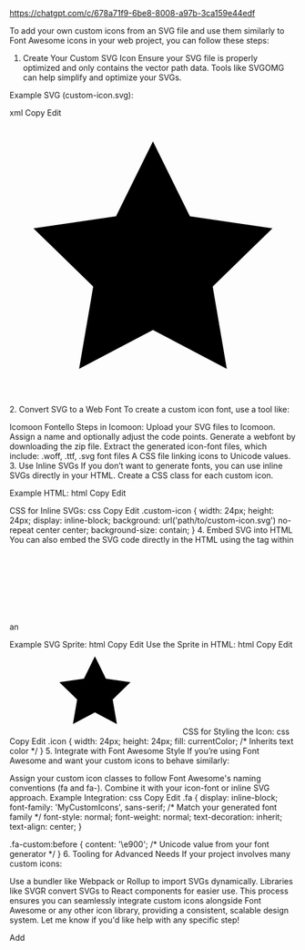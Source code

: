 https://chatgpt.com/c/678a71f9-6be8-8008-a97b-3ca159e44edf

To add your own custom icons from an SVG file and use them similarly to Font Awesome icons in your web project, you can follow these steps:

1. Create Your Custom SVG Icon
Ensure your SVG file is properly optimized and only contains the vector path data. Tools like SVGOMG can help simplify and optimize your SVGs.

Example SVG (custom-icon.svg):

xml
Copy
Edit
<svg xmlns="http://www.w3.org/2000/svg" viewBox="0 0 24 24">
    <path d="M12 2L15.09 8.26L22 9.27L17 14.14L18.18 21.02L12 17.77L5.82 21.02L7 14.14L2 9.27L8.91 8.26L12 2Z" />
</svg>
2. Convert SVG to a Web Font
To create a custom icon font, use a tool like:

Icomoon
Fontello
Steps in Icomoon:
Upload your SVG files to Icomoon.
Assign a name and optionally adjust the code points.
Generate a webfont by downloading the zip file.
Extract the generated icon-font files, which include:
.woff, .ttf, .svg font files
A CSS file linking icons to Unicode values.
3. Use Inline SVGs
If you don’t want to generate fonts, you can use inline SVGs directly in your HTML. Create a CSS class for each custom icon.

Example HTML:
html
Copy
Edit
<div class="icon custom-icon"></div>
CSS for Inline SVGs:
css
Copy
Edit
.custom-icon {
    width: 24px;
    height: 24px;
    display: inline-block;
    background: url('path/to/custom-icon.svg') no-repeat center center;
    background-size: contain;
}
4. Embed SVG into HTML
You can also embed the SVG code directly in the HTML using the <symbol> tag within an <svg> sprite. This works well for scalable, reusable icons.

Example SVG Sprite:
html
Copy
Edit
<svg xmlns="http://www.w3.org/2000/svg" style="display: none;">
    <symbol id="icon-custom" viewBox="0 0 24 24">
        <path d="M12 2L15.09 8.26L22 9.27L17 14.14L18.18 21.02L12 17.77L5.82 21.02L7 14.14L2 9.27L8.91 8.26L12 2Z" />
    </symbol>
</svg>
Use the Sprite in HTML:
html
Copy
Edit
<svg class="icon" aria-hidden="true">
    <use xlink:href="#icon-custom"></use>
</svg>
CSS for Styling the Icon:
css
Copy
Edit
.icon {
    width: 24px;
    height: 24px;
    fill: currentColor; /* Inherits text color */
}
5. Integrate with Font Awesome Style
If you’re using Font Awesome and want your custom icons to behave similarly:

Assign your custom icon classes to follow Font Awesome's naming conventions (fa and fa-<name>).
Combine it with your icon-font or inline SVG approach.
Example Integration:
css
Copy
Edit
.fa {
    display: inline-block;
    font-family: 'MyCustomIcons', sans-serif; /* Match your generated font family */
    font-style: normal;
    font-weight: normal;
    text-decoration: inherit;
    text-align: center;
}

.fa-custom:before {
    content: '\e900'; /* Unicode value from your font generator */
}
6. Tooling for Advanced Needs
If your project involves many custom icons:

Use a bundler like Webpack or Rollup to import SVGs dynamically.
Libraries like SVGR convert SVGs to React components for easier use.
This process ensures you can seamlessly integrate custom icons alongside Font Awesome or any other icon library, providing a consistent, scalable design system. Let me know if you'd like help with any specific step!



Add 